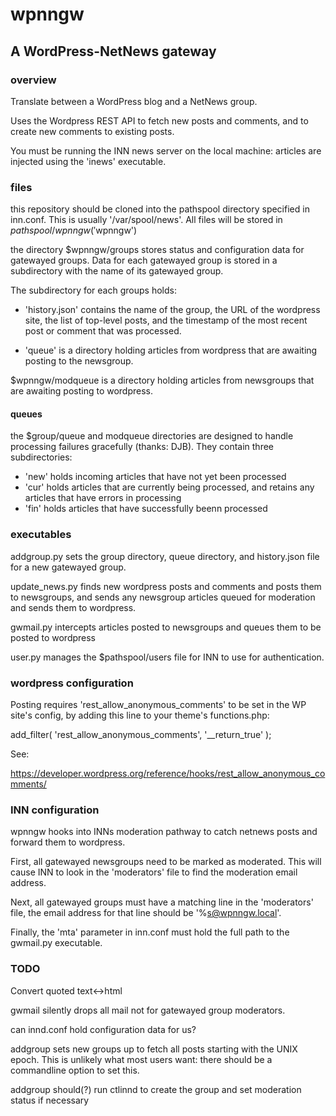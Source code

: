 # wpnngw
## A WordPress-NetNews gateway

### overview

Translate between a WordPress blog and a NetNews group.

Uses the Wordpress REST API to fetch new posts and comments, and to 
create new comments to existing posts.

You must be running the INN news server on the local machine: articles 
are injected using the 'inews' executable.

### files

this repository should be cloned into the pathspool directory specified 
in inn.conf.  This is usually '/var/spool/news'.  All files will be 
stored in $pathspool/wpnngw ('$wpnngw')

the directory $wpnngw/groups stores status and configuration data for 
gatewayed groups.  Data for each gatewayed group is stored in a 
subdirectory with the name of its gatewayed group.

The subdirectory for each groups holds:

 * 'history.json' contains the name of the group, the URL of the 
wordpress site, the list of top-level posts, and the timestamp of the 
most recent post or comment that was processed.

 * 'queue' is a directory holding articles from wordpress that are 
awaiting posting to the newsgroup.

$wpnngw/modqueue is a directory holding articles from newsgroups that are 
awaiting posting to wordpress.  

#### queues

the $group/queue and modqueue directories are designed to handle 
processing failures gracefully (thanks: DJB).  They contain three 
subdirectories:

 * 'new' holds incoming articles that have not yet been processed
 * 'cur' holds articles that are currently being processed, and retains 
any articles that have errors in processing
 * 'fin' holds articles that have successfully beenn processed


### executables

addgroup.py sets the group directory, queue directory, and history.json 
file for a new gatewayed group.

update_news.py finds new wordpress posts and comments and posts them to 
newsgroups, and sends any newsgroup articles queued for moderation and 
sends them to wordpress.

gwmail.py intercepts articles posted to newsgroups and queues them to be 
posted to wordpress

user.py manages the $pathspool/users file for INN to use for 
authentication.


### wordpress configuration

Posting requires 'rest_allow_anonymous_comments' to be set in the WP
site's config, by adding this line to your theme's functions.php:

add_filter( 'rest_allow_anonymous_comments', '__return_true' );

See:

https://developer.wordpress.org/reference/hooks/rest_allow_anonymous_comments/


### INN configuration

wpnngw hooks into INNs moderation pathway to catch netnews posts and 
forward them to wordpress. 

First, all gatewayed newsgroups need to be marked as moderated.  This 
will cause INN to look in the 'moderators' file to find the moderation 
email address.

Next, all gatewayed groups must have a matching line in the 'moderators' 
file, the email address for that line should be '%s@wpnngw.local'.

Finally, the 'mta' parameter in inn.conf must hold the full path to the 
gwmail.py executable.


### TODO

Convert quoted text<->html

gwmail silently drops all mail not for gatewayed group moderators.

can innd.conf hold configuration data for us?

addgroup sets new groups up to fetch all posts starting with the UNIX 
epoch.  This is unlikely what most users want: there should be a 
commandline option to set this.

addgroup should(?) run ctlinnd to create the group and set moderation 
status if necessary


